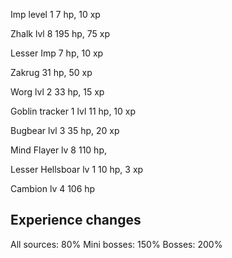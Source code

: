 Imp level 1
7 hp, 10 xp

Zhalk lvl 8
195 hp, 75 xp

Lesser Imp
7 hp, 10 xp

Zakrug
31 hp, 50 xp

Worg lvl 2
33 hp, 15 xp

Goblin tracker 1 lvl
11 hp, 10 xp

Bugbear lvl 3
35 hp, 20 xp

Mind Flayer lv 8
110 hp, 

Lesser Hellsboar lv 1
10 hp, 3 xp

Cambion lv 4
106 hp


## Experience changes
All sources: 80%
Mini bosses: 150%
Bosses: 200%